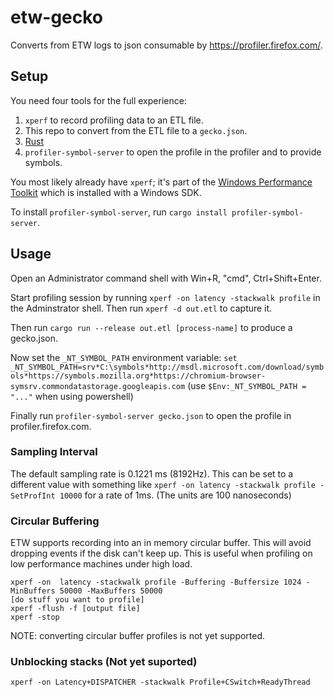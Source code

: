 # etw-gecko

Converts from ETW logs to json consumable by https://profiler.firefox.com/.

## Setup

You need four tools for the full experience:

 1. `xperf` to record profiling data to an ETL file.
 2. This repo to convert from the ETL file to a `gecko.json`.
 3. [Rust](https://rustup.rs/)
 4. `profiler-symbol-server` to open the profile in the profiler and to provide symbols.

You most likely already have `xperf`; it's part of the [Windows Performance Toolkit](https://docs.microsoft.com/en-us/windows-hardware/test/wpt/) which is installed with a Windows SDK.

To install `profiler-symbol-server`, run `cargo install profiler-symbol-server`.

## Usage

Open an Administrator command shell with Win+R, "cmd", Ctrl+Shift+Enter.

Start profiling session by running `xperf -on latency -stackwalk profile` in the Adminstrator shell. Then run `xperf -d out.etl` to capture it.

Then run `cargo run --release out.etl [process-name]` to produce a gecko.json.

Now set the `_NT_SYMBOL_PATH` environment variable: `set _NT_SYMBOL_PATH=srv*C:\symbols*http://msdl.microsoft.com/download/symbols*https://symbols.mozilla.org*https://chromium-browser-symsrv.commondatastorage.googleapis.com`
(use `$Env:_NT_SYMBOL_PATH = "..."` when using powershell)

Finally run `profiler-symbol-server gecko.json` to open the profile in profiler.firefox.com.

### Sampling Interval

The default sampling rate is 0.1221 ms (8192Hz). This can be set to a different value
with something like `xperf -on latency -stackwalk profile -SetProfInt 10000` for a rate
of 1ms. (The units are 100 nanoseconds)

### Circular Buffering
ETW supports recording into an in memory circular buffer. This will avoid
dropping events if the disk can't keep up. This is useful when profiling on low
performance machines under high load.
```
xperf -on  latency -stackwalk profile -Buffering -Buffersize 1024 -MinBuffers 50000 -MaxBuffers 50000
[do stuff you want to profile]
xperf -flush -f [output file]
xperf -stop
```

NOTE: converting circular buffer profiles is not yet supported.

### Unblocking stacks (Not yet suported)

```
xperf -on Latency+DISPATCHER -stackwalk Profile+CSwitch+ReadyThread
```
